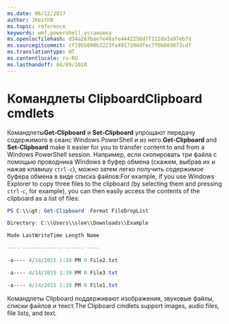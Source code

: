 ```yaml
---
ms.date: 06/12/2017
author: JKeithB
ms.topic: reference
keywords: wmf,powershell,установка
ms.openlocfilehash: d34a267bae7e48afe4442256d7f112da3a97eb7d
ms.sourcegitcommit: cf195b090b3223fa4917206dfec7f0b603873cdf
ms.translationtype: HT
ms.contentlocale: ru-RU
ms.lasthandoff: 04/09/2018
---
```

# <a name="clipboard-cmdlets"></a><span data-ttu-id="753c3-102">Командлеты Clipboard</span><span class="sxs-lookup"><span data-stu-id="753c3-102">Clipboard cmdlets</span></span>
<span data-ttu-id="753c3-103">Командлеты**Get-Clipboard** и **Set-Clipboard** упрощают передачу содержимого в сеанс Windows PowerShell и из него.</span><span class="sxs-lookup"><span data-stu-id="753c3-103">**Get-Clipboard** and **Set-Clipboard** make it easier for you to transfer content to and from a Windows PowerShell session.</span></span> <span data-ttu-id="753c3-104">Например, если скопировать три файла с помощью проводника Windows в буфер обмена (скажем, выбрав их и нажав клавишу `ctrl-c`), можно затем легко получить содержимое буфера обмена в виде списка файлов:</span><span class="sxs-lookup"><span data-stu-id="753c3-104">For example, if you use Windows Explorer to copy three files to the clipboard (by selecting them and pressing `ctrl-c`, for example), you can then easily access the contents of the clipboard as a list of files:</span></span>

```powershell
PS C:\\&gt; Get-Clipboard -Format FileDropList

Directory: C:\\Users\\slee\\Downloads\\Example

Mode LastWriteTime Length Name

---- ------------- ------ ----

-a---- 4/14/2015 1:19 PM 0 File2.txt

-a---- 4/14/2015 1:19 PM 0 File3.txt

-a---- 4/14/2015 1:19 PM 0 File1.txt
```


<span data-ttu-id="753c3-105">Командлеты Clipboard поддерживают изображения, звуковые файлы, списки файлов и текст.</span><span class="sxs-lookup"><span data-stu-id="753c3-105">The Clipboard cmdlets support images, audio files, file lists, and text.</span></span>
